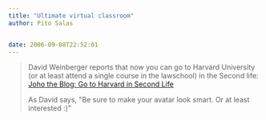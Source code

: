 ```yaml
---
title: "Ultimate virtual classroom"
author: Pito Salas


date: 2006-09-08T22:52:01
---
```



>
> David Weinberger reports that now you can go to Harvard University (or at
> least attend a single course in the lawschool) in the Second life: [Joho the
> Blog: Go to Harvard in Second
> Life](<http://www.hyperorg.com/blogger/mtarchive/go_to_harvard_in_second_life.html>
> "Joho the Blog: Go to Harvard in Second Life")
>
> As David says, "Be sure to make your avatar look smart. Or at least
> interested :)"


